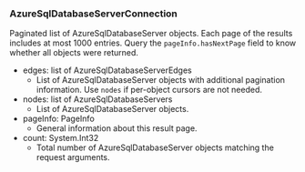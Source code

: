 ### AzureSqlDatabaseServerConnection
Paginated list of AzureSqlDatabaseServer objects. Each page of the results includes at most 1000 entries. Query the `pageInfo.hasNextPage` field to know whether all objects were returned.

- edges: list of AzureSqlDatabaseServerEdges
  - List of AzureSqlDatabaseServer objects with additional pagination information. Use `nodes` if per-object cursors are not needed.
- nodes: list of AzureSqlDatabaseServers
  - List of AzureSqlDatabaseServer objects.
- pageInfo: PageInfo
  - General information about this result page.
- count: System.Int32
  - Total number of AzureSqlDatabaseServer objects matching the request arguments.
